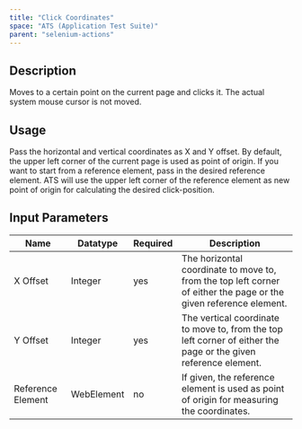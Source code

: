 ```yaml
---
title: "Click Coordinates"
space: "ATS (Application Test Suite)"
parent: "selenium-actions"
---
```


## Description

Moves to a certain point on the current page and clicks it. The actual system mouse cursor is not moved. 


## Usage

Pass the horizontal and vertical coordinates as X and Y offset. By default, the upper left corner of the current page is used as point of origin.
If you want to start from a reference element, pass in the desired 
reference element. ATS will use the upper left corner of the reference element as new point of origin for calculating the desired 
click-position.

## Input Parameters

Name | Datatype | Required | Description
---- | -------- | ------- | ---------------
X Offset | Integer | yes | The horizontal coordinate to move to, from the top left corner of either the page or the given reference element.
Y Offset | Integer | yes | The vertical coordinate to move to, from the top left corner of either the page or the given reference element.
Reference Element | WebElement | no | If given, the reference element is used as point of origin for measuring the coordinates.
